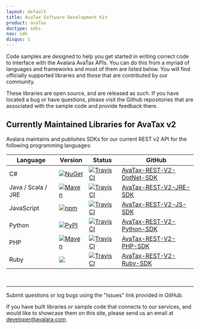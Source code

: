 ```yaml
---
layout: default
title: AvaTax Software Development Kit
product: avaTax
doctype: sdks
nav: sdk
disqus: 1
---
```


Code samples are designed to help you get started in writing correct code to interface with the Avalara AvaTax APIs. You can do this from a myriad of languages and frameworks and most of them are listed below. You will find officially supported libraries and those that are contributed by our community.

These libraries are open source, and are released as such. If you have located a bug or have questions, please visit the Github repositories that are associated with the sample code and provide feedback there.

<h2>Currently Maintained Libraries for AvaTax v2</h2>

Avalara maintains and publishes SDKs for our current REST v2 API for the following programming languages:

<div class="mobile-table" id="rest_sdk_table">
    <table class="styled-table">
        <thead>
        <tr>
            <th>Language</th>
            <th>Version</th>
            <th>Status</th>
            <th>GitHub</th>
        </tr>
        </thead>
        <tbody>
        <tr>
            <td>C#</td>
            <td><a href="https://www.nuget.org/packages/Avalara.AvaTax/"><img src="https://img.shields.io/nuget/v/Avalara.AvaTax.svg?style=plastic" title="NuGet" alt="NuGet"/></a></td>
            <td><a href="https://travis-ci.org/avadev/AvaTax-REST-V2-DotNet-SDK"><img src="https://api.travis-ci.org/avadev/AvaTax-REST-V2-DotNet-SDK.svg?branch=master&style=plastic" title="Travis CI" alt="Travis CI"></a></td>
            <td><a href="https://github.com/avadev/AvaTax-REST-V2-DotNet-SDK">AvaTax-REST-V2-DotNet-SDK</a></td>
        </tr>
        <tr>
            <td>Java / Scala / JRE</td>
            <td><a href="https://search.maven.org/#search%7Cga%7C1%7Cg%3A%22net.avalara.avatax%22"><img src="https://img.shields.io/maven-metadata/v/http/central.maven.org/maven2/net/avalara/avatax/avatax-rest-v2-api-java_2.11/maven-metadata.xml.svg?style=plastic" title="Maven" alt="Maven"/></a></td>
            <td><a href="https://travis-ci.org/avadev/AvaTax-REST-V2-JRE-SDK"><img src="https://api.travis-ci.org/avadev/AvaTax-REST-V2-JRE-SDK.svg?branch=master&style=plastic" title="Travis CI" alt="Travis CI"></a></td>
            <td><a href="https://github.com/avadev/AvaTax-REST-V2-JRE-SDK">AvaTax-REST-V2-JRE-SDK</a></td>
        </tr>
        <tr>
            <td>JavaScript</td>
            <td><a href="https://www.npmjs.com/package/avatax"><img src="https://img.shields.io/npm/v/avatax.svg?style=plastic" title="npm"></a></td>
            <td><a href="https://travis-ci.org/avadev/AvaTax-REST-V2-JS-SDK"><img src="https://api.travis-ci.org/avadev/AvaTax-REST-V2-JS-SDK.svg?branch=master&style=plastic" title="Travis CI" alt="Travis CI"></a></td>
            <td><a href="https://github.com/avadev/AvaTax-REST-V2-JS-SDK">AvaTax-REST-V2-JS-SDK</a></td>
        </tr>
        <tr>
            <td>Python</td>
            <td><a href="https://pypi.python.org/pypi/Avalara"><img src="https://img.shields.io/pypi/v/Avalara.svg?style=plastic" title="PyPI" alt="PyPI"/></a></td>
            <td><a href="https://travis-ci.org/avadev/AvaTax-REST-V2-Python-SDK"><img src="https://travis-ci.org/avadev/AvaTax-REST-V2-Python-SDK.svg?branch=master&style=plastic" title="Travis CI" alt="Travis CI"></a></td>
            <td><a href="https://github.com/avadev/AvaTax-REST-V2-Python-SDK">AvaTax-REST-V2-Python-SDK</a></td>
        </tr> 
        <tr>
            <td>PHP</td>
            <td><a href="https://packagist.org/packages/avalara/avataxclient"><img src="https://img.shields.io/packagist/v/avalara/avataxclient.svg?style=plastic" title="Maven" alt="Maven"/></a></td>
            <td><a href="https://travis-ci.org/avadev/AvaTax-REST-V2-PHP-SDK"><img src="https://api.travis-ci.org/avadev/AvaTax-REST-V2-PHP-SDK.svg?branch=master&style=plastic" title="Travis CI" alt="Travis CI"></a></td>
            <td><a href="https://github.com/avadev/AvaTax-REST-V2-PHP-SDK">AvaTax-REST-V2-PHP-SDK</a></td>
        </tr>
        <tr>
            <td>Ruby</td>
            <td><a href="https://rubygems.org/gems/avatax"><img src="https://img.shields.io/gem/v/avatax.svg?style=plastic"></a></td>
            <td><a href="https://travis-ci.org/avadev/AvaTax-REST-V2-Ruby-SDK"><img src="https://api.travis-ci.org/avadev/AvaTax-REST-V2-Ruby-SDK.svg?branch=master&style=plastic" title="Travis CI" alt="Travis CI"></a></td>
            <td><a href="https://github.com/avadev/AvaTax-REST-V2-Ruby-SDK">AvaTax-REST-V2-Ruby-SDK</a></td>
        </tr>
    </tbody>
    </table>
</div>

<br />
<hr />

Submit questions or log bugs using the "Issues" link provided in GitHub.

If you have built libraries or sample code that connects to our services, and would like to showcase them on this site, please send us an email at <a href="mailto:developer@avalara.com">developer@avalara.com.</a>
